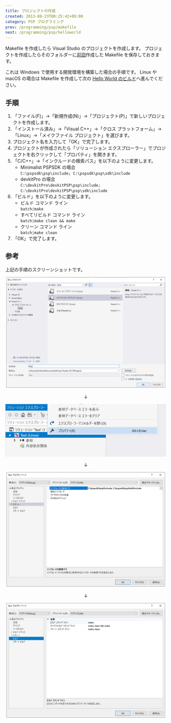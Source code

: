 ```yaml
---
title: プロジェクトの作成
created: 2013-08-23T00:25:42+09:00
category: PSP プログラミング
prev: /programming/psp/makefile
next: /programming/psp/helloworld
---
```

Makefile を作成したら Visual Studio のプロジェクトを作成します。
プロジェクトを作成したらそのフォルダーに[前回](/programming/psp/makefile)作成した Makefile を保存しておきます。

これは Windows で使用する開発環境を構築した場合の手順です。
Linux や macOS の場合は Makefile を作成して次の [Hello World のビルド](/programming/psp/helloworld)へ進んでください。

## 手順

1. 「ファイル(F)」→「新規作成(N)」→「プロジェクト(P)」で新しいプロジェクトを作成します。
1. 「インストール済み」→「Visual C++」→「クロス プラットフォーム」→「Linux」→「メイクファイル プロジェクト」を選びます。  
1. プロジェクト名を入力して「OK」で完了します。
1. プロジェクトが作成されたら「ソリューション エクスプローラー」でプロジェクトを右クリックして「プロパティ」を開きます。
1. 「C/C++」→「インクルードの検索パス」を以下のように変更します。
    - Minimalist PSPSDK の場合  
    `C:\pspsdk\psp\include; C:\pspsdk\psp\sdk\include`
    - devkitPro の場合  
    `C:\devkitPro\devkitPSP\psp\include; C:\devkitPro\devkitPSP\psp\sdk\include`
1. 「ビルド」を以下のように変更します。
    - ビルド コマンド ライン  
      `batch¦make`
    - すべてリビルド コマンド ライン  
      `batch¦make clean && make`
    - クリーン コマンド ライン  
      `batch¦make clean`
1. 「OK」で完了します。

## 参考

上記の手順のスクリーンショットです。

![](../../media/programming-psp-build-vs.png)

<div style="text-align: center">

↓
</div>

![](../../media/programming-psp-build-project-property.png)

<div style="text-align: center">

↓
</div>

![](../../media/programming-psp-build-include-path.png)

<div style="text-align: center">

↓
</div>

![](../../media/programming-psp-build-make.png)
